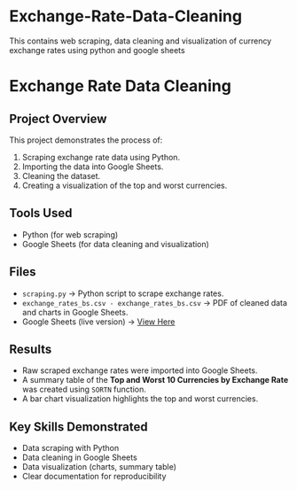 # Exchange-Rate-Data-Cleaning
This contains web scraping, data cleaning and visualization of currency exchange rates using python and google sheets

# Exchange Rate Data Cleaning

## Project Overview
This project demonstrates the process of:
1. Scraping exchange rate data using Python.
2. Importing the data into Google Sheets.
3. Cleaning the dataset.
4. Creating a visualization of the top and worst currencies.

## Tools Used
- Python (for web scraping)
- Google Sheets (for data cleaning and visualization)

## Files
- `scraping.py` → Python script to scrape exchange rates.
- `exchange_rates_bs.csv - exchange_rates_bs.csv` → PDF of cleaned data and charts in Google Sheets.
- Google Sheets (live version) → [View Here](https://docs.google.com/spreadsheets/d/1nHtkpjA9faEIF8C4TmK-qEBGWIhwyX_xrqVErABpkTQ/edit?usp=sharing)

## Results
- Raw scraped exchange rates were imported into Google Sheets.
- A summary table of the **Top and Worst 10 Currencies by Exchange Rate** was created using `SORTN` function.
- A bar chart visualization highlights the top and worst currencies.

## Key Skills Demonstrated
- Data scraping with Python
- Data cleaning in Google Sheets
- Data visualization (charts, summary table)
- Clear documentation for reproducibility


